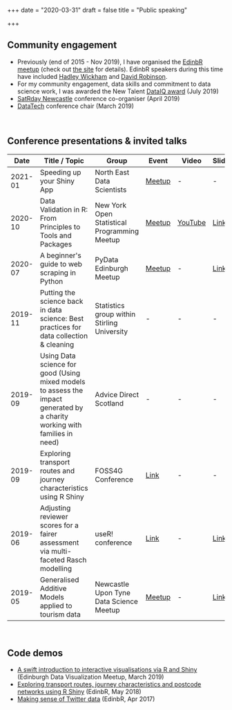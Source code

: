 +++
date = "2020-03-31"
draft = false
title = "Public speaking"

+++


## Community engagement 

* Previously (end of 2015 - Nov 2019), I have organised the [EdinbR meetup](https://www.meetup.com/EdinbR/) (check out [the site](http://edinbr.org/) for details). EdinbR speakers during this time have included [Hadley Wickham](http://edinbr.org/edinbr/2016/05/11/may-Hadley-Update2-PostingTalk.html) and [David Robinson](http://edinbr.org/edinbr/2018/02/01/february-meeting-David-Robinson.html).
* For my community engagement, data skills and commitment to data science work, I was awarded the New Talent [DataIQ award](https://www.dataiq.co.uk/articles/articles/dataiq-awards-2019---new-talent-caterina-constantinescu-data-scientist-the-data-lab) (July 2019)
* [SatRday Newcastle](https://newcastle2019.satrdays.org/) conference co-organiser (April 2019)
* [DataTech](https://www.datafest.global/data-tech) conference chair (March 2019)

<br/>

## Conference presentations & invited talks

| Date | Title / Topic | Group | Event | Video | Slides |
|---|---|---|---|---|---|
| 2021-01 | Speeding up your Shiny App | North East Data Scientists | [Meetup](https://www.meetup.com/newcastle-upon-tyne-data-science-meetup/events/274337760/) | - | - |
| 2020-10 | Data Validation in R: From Principles to Tools and Packages | New York Open Statistical Programming Meetup | [Meetup](https://www.meetup.com/nyhackr/events/273775979/) | [YouTube](https://www.youtube.com/watch?v=0d1c-8yw6Tk) | [Link](https://nyhackr.blob.core.windows.net/presentations/Data_Validation-Caterina_Constantinescu.pdf) |
| 2020-07 | A beginner's guide to web scraping in Python | PyData Edinburgh Meetup | [Meetup](https://www.meetup.com/PyData-Edinburgh/events/271632481/) | - | [Link](https://github.com/pydataedinburgh/meetups/blob/master/meetup-2020-07-07-v/PyDataScrapyTalk.pdf) |
| 2019-11 | Putting the science back in data science: Best practices for data collection & cleaning | Statistics group within Stirling University | - | - | - |
| 2019-09 | Using Data science for good (Using mixed models to assess the impact generated by a charity working with families in need) | Advice Direct Scotland | - | - | - |
| 2019-09 | Exploring transport routes and journey characteristics using R Shiny | FOSS4G Conference | [Link](https://uk.osgeo.org/foss4guk2019/) | - | - |
| 2019-06 | Adjusting reviewer scores for a fairer assessment via multi-faceted Rasch modelling | useR! conference | [Link](http://user2019.r-project.org/) | - | [Link](http://user2019.r-project.org/static/pres/lt257730.pdf) |
| 2019-05 | Generalised Additive Models applied to tourism data | Newcastle Upon Tyne Data Science Meetup | [Meetup](https://www.meetup.com/Newcastle-Upon-Tyne-Data-Science-Meetup/events/257156380/) | - | [Link](https://datapowered.io/posts/2019-05-24-generalised-additive-mixed-models-gamms-tourism/slides/HES_GAMs_Newcastle.pdf) |





<!--
* Poster presentation on using GAMs on tourism data and a lightning talk on Rasch models at the [Royal Statistical Society's International Conference](https://www.rss.org.uk/RSS/Events/RSS_Conference/2019_Conference/RSS/Events/Conference/2019_conference.aspx) (Sept 2019)
* Office of the Chief Economic Adviser (OCEA) invited talk: this talk focused on using generalised additive models with time series data (June 2019)
* Women in Computing and Data Science (NHS/ISD talk, March 2019)
* [An Introduction to The Data Lab Innovation Centre](https://www.epcc.ed.ac.uk/news/seminars) (Edinburgh Parallel Computing Centre, Jan 2018)
* Scottish Government Statistical Group R User Day: Good coding practices in R (Oct 2016)
-->


<br/>


## Code demos

* [A swift introduction to interactive visualisations via R and Shiny](https://www.meetup.com/meetup-group-vBHbCmgh/events/259694171/) (Edinburgh Data Visualization Meetup, March 2019)
* [Exploring transport routes, journey characteristics and postcode networks using R Shiny](http://edinbr.org/edinbr/2018/05/08/may-meeting.html) (EdinbR, May 2018)
* [Making sense of Twitter data](http://edinbr.org/edinbr/2017/04/12/april-meeting.html) (EdinbR, Apr 2017)


<br/>


<!--
## Podcasts

* [Podcast with John Mertic, Director of Program Management, Linux Foundation](https://open.spotify.com/show/4LXRYpbjennNM54Pwplmw1) (May 2019)
* [The 'DataFest Special' podcast](https://thedatalab.podbean.com/e/the-datafest-special/): guest speaker discussing DataTech19 (Feb 2019)
-->
